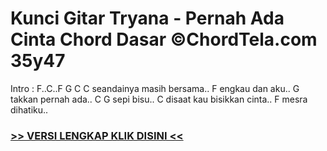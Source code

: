 
 # Kunci Gitar Tryana - Pernah Ada Cinta Chord Dasar ©ChordTela.com 35y47


Intro : F..C..F G C C seandainya masih bersama.. F engkau dan aku.. G takkan pernah ada.. C G sepi bisu.. C disaat kau bisikkan cinta.. F mesra dihatiku..

###  <a href="https://shortlighzx.web.app?sq=Kunci Gitar Tryana - Pernah Ada Cinta Chord Dasar ©ChordTela.com"> >> VERSI LENGKAP KLIK DISINI << </a>
